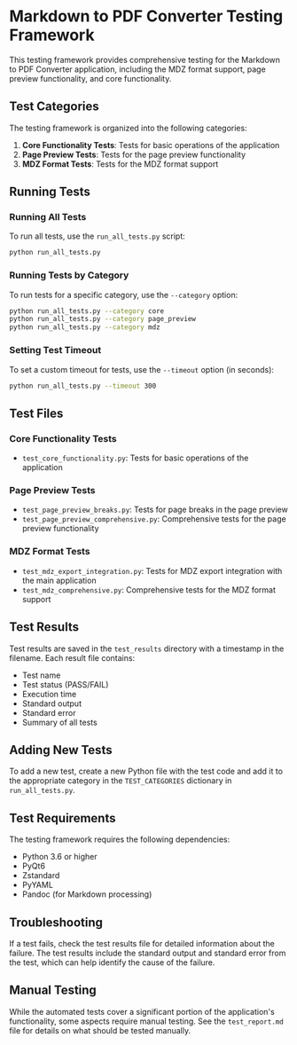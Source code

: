 # Markdown to PDF Converter Testing Framework

This testing framework provides comprehensive testing for the Markdown to PDF Converter application, including the MDZ format support, page preview functionality, and core functionality.

## Test Categories

The testing framework is organized into the following categories:

1. **Core Functionality Tests**: Tests for basic operations of the application
2. **Page Preview Tests**: Tests for the page preview functionality
3. **MDZ Format Tests**: Tests for the MDZ format support

## Running Tests

### Running All Tests

To run all tests, use the `run_all_tests.py` script:

```bash
python run_all_tests.py
```

### Running Tests by Category

To run tests for a specific category, use the `--category` option:

```bash
python run_all_tests.py --category core
python run_all_tests.py --category page_preview
python run_all_tests.py --category mdz
```

### Setting Test Timeout

To set a custom timeout for tests, use the `--timeout` option (in seconds):

```bash
python run_all_tests.py --timeout 300
```

## Test Files

### Core Functionality Tests

- `test_core_functionality.py`: Tests for basic operations of the application

### Page Preview Tests

- `test_page_preview_breaks.py`: Tests for page breaks in the page preview
- `test_page_preview_comprehensive.py`: Comprehensive tests for the page preview functionality

### MDZ Format Tests

- `test_mdz_export_integration.py`: Tests for MDZ export integration with the main application
- `test_mdz_comprehensive.py`: Comprehensive tests for the MDZ format support

## Test Results

Test results are saved in the `test_results` directory with a timestamp in the filename. Each result file contains:

- Test name
- Test status (PASS/FAIL)
- Execution time
- Standard output
- Standard error
- Summary of all tests

## Adding New Tests

To add a new test, create a new Python file with the test code and add it to the appropriate category in the `TEST_CATEGORIES` dictionary in `run_all_tests.py`.

## Test Requirements

The testing framework requires the following dependencies:

- Python 3.6 or higher
- PyQt6
- Zstandard
- PyYAML
- Pandoc (for Markdown processing)

## Troubleshooting

If a test fails, check the test results file for detailed information about the failure. The test results include the standard output and standard error from the test, which can help identify the cause of the failure.

## Manual Testing

While the automated tests cover a significant portion of the application's functionality, some aspects require manual testing. See the `test_report.md` file for details on what should be tested manually.
